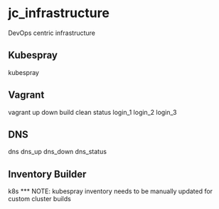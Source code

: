 # jc_infrastructure
DevOps centric infrastructure

## Kubespray
kubespray

## Vagrant
vagrant
up
down
build
clean
status
login_1
login_2
login_3

## DNS
dns
dns_up
dns_down
dns_status

## Inventory Builder
k8s
*** NOTE: kubespray inventory needs to be manually updated for custom cluster builds